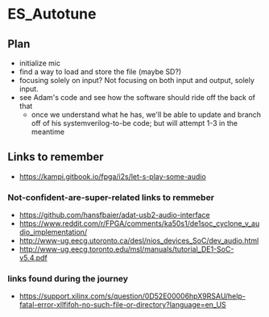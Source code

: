 # ES_Autotune

## Plan
- initialize mic
- find a way to load and store the file (maybe SD?)
- focusing solely on input? Not focusing on both input and output, solely input.
- see Adam's code and see how the software should ride off the back of that
    - once we understand what he has, we'll be able to update and branch off of his systemverilog-to-be code; but will attempt 1-3 in the meantime


## Links to remember
- https://kampi.gitbook.io/fpga/i2s/let-s-play-some-audio
### Not-confident-are-super-related links to remmeber
- https://github.com/hansfbaier/adat-usb2-audio-interface
- https://www.reddit.com/r/FPGA/comments/ka50s1/de1soc_cyclone_v_audio_implementation/
- http://www-ug.eecg.utoronto.ca/desl/nios_devices_SoC/dev_audio.html
- http://www-ug.eecg.toronto.edu/msl/manuals/tutorial_DE1-SoC-v5.4.pdf

### links found during the journey
- https://support.xilinx.com/s/question/0D52E00006hpX9RSAU/help-fatal-error-xllfifoh-no-such-file-or-directory?language=en_US
